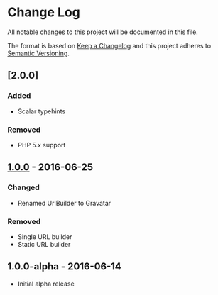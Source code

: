 # Change Log


All notable changes to this project will be documented in this file.

The format is based on [Keep a Changelog](http://keepachangelog.com/en/1.0.0/)
and this project adheres to [Semantic Versioning](http://semver.org/spec/v2.0.0.html).


## [2.0.0]

### Added

- Scalar typehints


### Removed

- PHP 5.x support


## [1.0.0] - 2016-06-25

### Changed

- Renamed UrlBuilder to Gravatar

### Removed

- Single URL builder
- Static URL builder


## 1.0.0-alpha - 2016-06-14

- Initial alpha release


[Unreleased]: https://github.com/gravatarphp/gravatar/compare/v1.0.0...HEAD
[1.0.0]: https://github.com/gravatarphp/gravatar/compare/v1.0.0-alpha...v1.0.0
